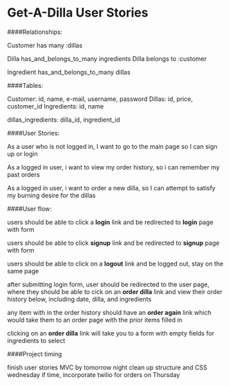 # Get-A-Dilla User Stories

####Relationships:

Customer has many :dillas

Dilla has_and_belongs_to_many ingredients
Dilla belongs to :customer

Ingredient has_and_belongs_to_many dillas

####Tables: 

Customer: id, name, e-mail, username, password
Dillas: id, price, customer_id
Ingredients: id, name

dillas_ingredients: dilla_id, ingredient_id

####User Stories:

As a user who is not logged in, 
I want to go to the main page
so I can sign up or login

As a logged in user, i want to view my order history, so i can remember my past orders

As a logged in user, i want to order a new dilla, so I can attempt to satisfy my burning desire for the dillas

####User flow:

users should be able to click a **login** link and be redirected to **login** page with form

users should be able to click **signup** link and be redirected to **signup** page with form

users should be able to click on a **logout** link and be logged out, stay on the same page

after submitting login form, user should be redirected to the user page, where they should be able to cick on an **order dilla** link and view their order history below, including date, dilla, and ingredients

any item with in the order history should have an **order again** link which would take them to an order page with the prior items filled in

clicking on an **order dilla** link will take you to a form with empty fields for ingredients to select

####Project timing

finish user stories MVC by tomorrow night
clean up structure and CSS wednesday
if time, incorporate twilio for orders on Thursday






